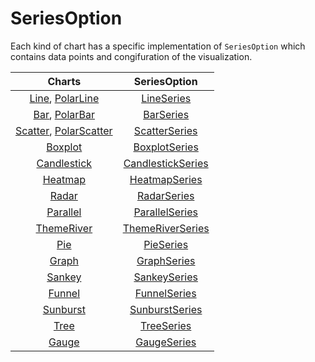 # SeriesOption

Each kind of chart has a specific implementation of `SeriesOption` which contains data points and congifuration of the visualization.

|Charts|SeriesOption|
|:-:|:-:|
|[Line](chart-apis/line), [PolarLine](chart-apis/polar-line)|[LineSeries](series-apis/line-series)|
|[Bar](chart-apis/bar), [PolarBar](chart-apis/polar-bar)|[BarSeries](series-apis/bar-series)|
|[Scatter](chart-apis/scatter), [PolarScatter](chart-apis/polar-scatter)|[ScatterSeries](series-apis/scatter-series)|
|[Boxplot](chart-apis/boxplot)|[BoxplotSeries](series-apis/boxplot-series)|
|[Candlestick](chart-apis/candlestick)|[CandlestickSeries](series-apis/candlestick-series)|
|[Heatmap](chart-apis/heatmap)|[HeatmapSeries](series-apis/heatmap-series)|
|[Radar](chart-apis/radar)|[RadarSeries](series-apis/radar-series)|
|[Parallel](chart-apis/parallel)|[ParallelSeries](series-apis/parallel-series)|
|[ThemeRiver](chart-apis/theme-river)|[ThemeRiverSeries](series-apis/theme-river-series)|
|[Pie](chart-apis/pie)|[PieSeries](series-apis/pie-series)|
|[Graph](chart-apis/graph)|[GraphSeries](series-apis/graph-series)|
|[Sankey](chart-apis/sankey)|[SankeySeries](series-apis/sankey-series)|
|[Funnel](chart-apis/funnel)|[FunnelSeries](series-apis/funnel-series)|
|[Sunburst](chart-apis/sunburst)|[SunburstSeries](series-apis/sunburst-series)|
|[Tree](chart-apis/tree)|[TreeSeries](series-apis/tree-series)|
|[Gauge](chart-apis/gauge)|[GaugeSeries](series-apis/gauge-series)|
